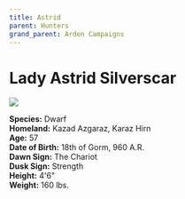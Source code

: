 ```yaml
---
title: Astrid
parent: Hunters
grand_parent: Arden Campaigns
---
```

  
# Lady Astrid Silverscar

![](https://cdn.discordapp.com/attachments/539039028196933643/609065378844377147/dwarf_cleric_female_time.jpg)

**Species:** Dwarf<br>
**Homeland:** Kazad Azgaraz, Karaz Hirn<br>
**Age:** 57<br>
**Date of Birth:** 18th of Gorm, 960 A.R.<br>
**Dawn Sign:** The Chariot<br>
**Dusk Sign:** Strength<br>
**Height:** 4'6"<br>
**Weight:** 160 lbs.